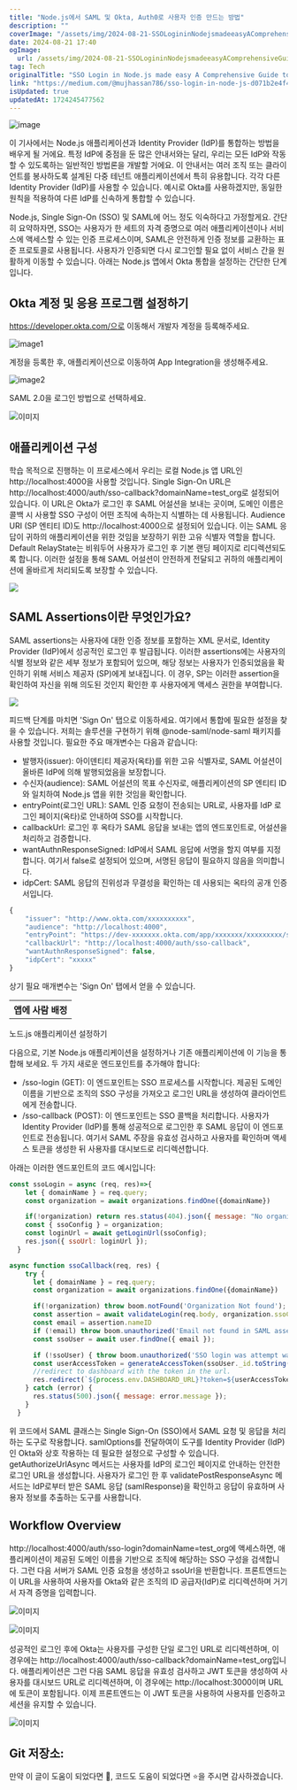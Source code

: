 ```yaml
---
title: "Node.js에서 SAML 및 Okta, Auth0로 사용자 인증 만드는 방법"
description: ""
coverImage: "/assets/img/2024-08-21-SSOLogininNodejsmadeeasyAComprehensiveGuidetoUserAuthenticationwithSAMLandLeadingIdPslikeOktaAuth0andMore_0.png"
date: 2024-08-21 17:40
ogImage: 
  url: /assets/img/2024-08-21-SSOLogininNodejsmadeeasyAComprehensiveGuidetoUserAuthenticationwithSAMLandLeadingIdPslikeOktaAuth0andMore_0.png
tag: Tech
originalTitle: "SSO Login in Node.js made easy A Comprehensive Guide to User Authentication with SAML and Leading IdPs like Okta, Auth0, and More"
link: "https://medium.com/@mujhassan786/sso-login-in-node-js-d071b2e4f47d"
isUpdated: true
updatedAt: 1724245477562
---
```



![image](/assets/img/2024-08-21-SSOLogininNodejsmadeeasyAComprehensiveGuidetoUserAuthenticationwithSAMLandLeadingIdPslikeOktaAuth0andMore_0.png)

이 기사에서는 Node.js 애플리케이션과 Identity Provider (IdP)를 통합하는 방법을 배우게 될 거에요. 특정 IdP에 중점을 둔 많은 안내서와는 달리, 우리는 모든 IdP와 작동할 수 있도록하는 일반적인 방법론을 개발할 거에요. 이 안내서는 여러 조직 또는 클라이언트를 봉사하도록 설계된 다중 테넌트 애플리케이션에서 특히 유용합니다. 각각 다른 Identity Provider (IdP)를 사용할 수 있습니다. 예시로 Okta를 사용하겠지만, 동일한 원칙을 적용하여 다른 IdP를 신속하게 통합할 수 있습니다.

Node.js, Single Sign-On (SSO) 및 SAML에 어느 정도 익숙하다고 가정할게요. 간단히 요약하자면, SSO는 사용자가 한 세트의 자격 증명으로 여러 애플리케이션이나 서비스에 액세스할 수 있는 인증 프로세스이며, SAML은 안전하게 인증 정보를 교환하는 표준 프로토콜로 사용됩니다. 사용자가 인증되면 다시 로그인할 필요 없이 서비스 간을 원활하게 이동할 수 있습니다. 아래는 Node.js 앱에서 Okta 통합을 설정하는 간단한 단계입니다.

## Okta 계정 및 응용 프로그램 설정하기

<div class="content-ad"></div>

https://developer.okta.com/으로 이동해서 개발자 계정을 등록해주세요.

![image1](/assets/img/2024-08-21-SSOLogininNodejsmadeeasyAComprehensiveGuidetoUserAuthenticationwithSAMLandLeadingIdPslikeOktaAuth0andMore_1.png)

계정을 등록한 후, 애플리케이션으로 이동하여 App Integration을 생성해주세요.

![image2](/assets/img/2024-08-21-SSOLogininNodejsmadeeasyAComprehensiveGuidetoUserAuthenticationwithSAMLandLeadingIdPslikeOktaAuth0andMore_2.png)

<div class="content-ad"></div>

SAML 2.0을 로그인 방법으로 선택하세요.

![이미지](/assets/img/2024-08-21-SSOLogininNodejsmadeeasyAComprehensiveGuidetoUserAuthenticationwithSAMLandLeadingIdPslikeOktaAuth0andMore_3.png)

## 애플리케이션 구성

학습 목적으로 진행하는 이 프로세스에서 우리는 로컬 Node.js 앱 URL인 http://localhost:4000을 사용할 것입니다. Single Sign-On URL은 http://localhost:4000/auth/sso-callback?domainName=test_org로 설정되어 있습니다. 이 URL은 Okta가 로그인 후 SAML 어설션을 보내는 곳이며, 도메인 이름은 콜백 시 사용할 SSO 구성이 어떤 조직에 속하는지 식별하는 데 사용됩니다. Audience URI (SP 엔티티 ID)도 http://localhost:4000으로 설정되어 있습니다. 이는 SAML 응답이 귀하의 애플리케이션을 위한 것임을 보장하기 위한 고유 식별자 역할을 합니다. Default RelayState는 비워두어 사용자가 로그인 후 기본 랜딩 페이지로 리디렉션되도록 합니다. 이러한 설정을 통해 SAML 어설션이 안전하게 전달되고 귀하의 애플리케이션에 올바르게 처리되도록 보장할 수 있습니다.

<div class="content-ad"></div>

<img src="/assets/img/2024-08-21-SSOLogininNodejsmadeeasyAComprehensiveGuidetoUserAuthenticationwithSAMLandLeadingIdPslikeOktaAuth0andMore_4.png" />

## SAML Assertions이란 무엇인가요?

SAML assertions는 사용자에 대한 인증 정보를 포함하는 XML 문서로, Identity Provider (IdP)에서 성공적인 로그인 후 발급됩니다. 이러한 assertions에는 사용자의 식별 정보와 같은 세부 정보가 포함되어 있으며, 해당 정보는 사용자가 인증되었음을 확인하기 위해 서비스 제공자 (SP)에게 보내집니다. 이 경우, SP는 이러한 assertion을 확인하여 자신을 위해 의도된 것인지 확인한 후 사용자에게 액세스 권한을 부여합니다.

<img src="/assets/img/2024-08-21-SSOLogininNodejsmadeeasyAComprehensiveGuidetoUserAuthenticationwithSAMLandLeadingIdPslikeOktaAuth0andMore_5.png" />

<div class="content-ad"></div>

피드백 단계를 마치면 'Sign On' 탭으로 이동하세요. 여기에서 통합에 필요한 설정을 찾을 수 있습니다. 저희는 솔루션을 구현하기 위해 @node-saml/node-saml 패키지를 사용할 것입니다. 필요한 주요 매개변수는 다음과 같습니다:

- 발행자(issuer): 아이덴티티 제공자(옥타)를 위한 고유 식별자로, SAML 어설션이 올바른 IdP에 의해 발행되었음을 보장합니다.
- 수신자(audience): SAML 어설션의 목표 수신자로, 애플리케이션의 SP 엔티티 ID와 일치하여 Node.js 앱을 위한 것임을 확인합니다.
- entryPoint(로그인 URL): SAML 인증 요청이 전송되는 URL로, 사용자를 IdP 로그인 페이지(옥타)로 안내하여 SSO를 시작합니다.
- callbackUrl: 로그인 후 옥타가 SAML 응답을 보내는 앱의 엔드포인트로, 어설션을 처리하고 검증합니다.
- wantAuthnResponseSigned: IdP에서 SAML 응답에 서명을 할지 여부를 지정합니다. 여기서 false로 설정되어 있으며, 서명된 응답이 필요하지 않음을 의미합니다.
- idpCert: SAML 응답의 진위성과 무결성을 확인하는 데 사용되는 옥타의 공개 인증서입니다.

```js
{
    "issuer": "http://www.okta.com/xxxxxxxxxx",
    "audience": "http://localhost:4000",
    "entryPoint": "https://dev-xxxxxxx.okta.com/app/xxxxxxx/xxxxxxxxx/sso/saml",
    "callbackUrl": "http://localhost:4000/auth/sso-callback",
    "wantAuthnResponseSigned": false,
    "idpCert": "xxxxx"
}
```

상기 필요 매개변수는 'Sign On' 탭에서 얻을 수 있습니다.

<div class="content-ad"></div>

<table>
<tr>
<th>앱에 사람 배정</th>
</tr>
</table>

노드.js 애플리케이션 설정하기

<div class="content-ad"></div>

다음으로, 기본 Node.js 애플리케이션을 설정하거나 기존 애플리케이션에 이 기능을 통합해 보세요. 두 가지 새로운 엔드포인트를 추가해야 합니다:

- /sso-login (GET): 이 엔드포인트는 SSO 프로세스를 시작합니다. 제공된 도메인 이름을 기반으로 조직의 SSO 구성을 가져오고 로그인 URL을 생성하여 클라이언트에게 전송합니다.
- /sso-callback (POST): 이 엔드포인트는 SSO 콜백을 처리합니다. 사용자가 Identity Provider (IdP)를 통해 성공적으로 로그인한 후 SAML 응답이 이 엔드포인트로 전송됩니다. 여기서 SAML 주장을 유효성 검사하고 사용자를 확인하며 액세스 토큰을 생성한 뒤 사용자를 대시보드로 리디렉션합니다.

아래는 이러한 엔드포인트의 코드 예시입니다:

```js
const ssoLogin = async (req, res)=>{
    let { domainName } = req.query;
    const organization = await organizations.findOne({domainName})

    if(!organization) return res.status(404).json({ message: "No organization found" });
    const { ssoConfig } = organization;
    const loginUrl = await getLoginUrl(ssoConfig);
    res.json({ ssoUrl: loginUrl });
  }

async function ssoCallback(req, res) {
    try {
      let { domainName } = req.query;
      const organization = await organizations.findOne({domainName})

      if(!organization) throw boom.notFound('Organization Not found');
      const assertion = await validateLogin(req.body, organization.ssoConfig);
      const email = assertion.nameID
      if (!email) throw boom.unauthorized('Email not found in SAML assertion.');
      const ssoUser = await user.findOne({ email });

      if (!ssoUser) { throw boom.unauthorized('SSO login was attempt was failed.') }
      const userAccessToken = generateAccessToken(ssoUser._id.toString());
      //redirect to dashboard with the token in the url.
      res.redirect(`${process.env.DASHBOARD_URL}?token=${userAccessToken}`);
    } catch (error) {
      res.status(500).json({ message: error.message });
    }
  }
```

<div class="content-ad"></div>

위 코드에서 SAML 클래스는 Single Sign-On (SSO)에서 SAML 요청 및 응답을 처리하는 도구로 작용합니다. samlOptions를 전달하여이 도구를 Identity Provider (IdP) 인 Okta와 상호 작용하는 데 필요한 설정으로 구성할 수 있습니다. getAuthorizeUrlAsync 메서드는 사용자를 IdP의 로그인 페이지로 안내하는 안전한 로그인 URL을 생성합니다. 사용자가 로그인 한 후 validatePostResponseAsync 메서드는 IdP로부터 받은 SAML 응답 (samlResponse)을 확인하고 응답이 유효하며 사용자 정보를 추출하는 도구를 사용합니다.

## Workflow Overview

<div class="content-ad"></div>

http://localhost:4000/auth/sso-login?domainName=test_org에 액세스하면, 애플리케이션이 제공된 도메인 이름을 기반으로 조직에 해당하는 SSO 구성을 검색합니다. 그런 다음 서버가 SAML 인증 요청을 생성하고 ssoUrl을 반환합니다. 프론트엔드는 이 URL을 사용하여 사용자를 Okta와 같은 조직의 ID 공급자(IdP)로 리디렉션하며 거기서 자격 증명을 입력합니다.

![이미지](/assets/img/2024-08-21-SSOLogininNodejsmadeeasyAComprehensiveGuidetoUserAuthenticationwithSAMLandLeadingIdPslikeOktaAuth0andMore_8.png)

![이미지](/assets/img/2024-08-21-SSOLogininNodejsmadeeasyAComprehensiveGuidetoUserAuthenticationwithSAMLandLeadingIdPslikeOktaAuth0andMore_9.png)

성공적인 로그인 후에 Okta는 사용자를 구성한 단일 로그인 URL로 리디렉션하며, 이 경우에는 http://localhost:4000/auth/sso-callback?domainName=test_org입니다. 애플리케이션은 그런 다음 SAML 응답을 유효성 검사하고 JWT 토큰을 생성하여 사용자를 대시보드 URL로 리디렉션하며, 이 경우에는 http://localhost:3000이며 URL에 토큰이 포함됩니다. 이제 프론트엔드는 이 JWT 토큰을 사용하여 사용자를 인증하고 세션을 유지할 수 있습니다.

<div class="content-ad"></div>

![이미지](/assets/img/2024-08-21-SSOLogininNodejsmadeeasyAComprehensiveGuidetoUserAuthenticationwithSAMLandLeadingIdPslikeOktaAuth0andMore_10.png)

## Git 저장소:

만약 이 글이 도움이 되었다면 👏, 코드도 도움이 되었다면 ⭐️을 주시면 감사하겠습니다.